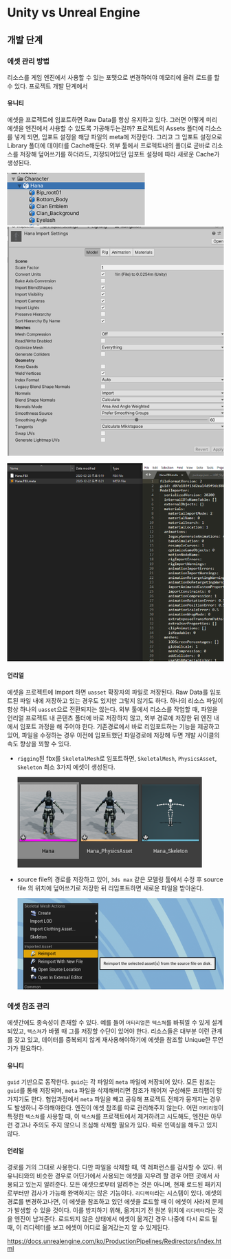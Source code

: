 # Unity vs Unreal Engine

## 개발 단계

### 에셋 관리 방법

리소스를 게임 엔진에서 사용할 수 있는 포맷으로 변경하여야 메모리에 올려 로드를 할 수 있다. 프로젝트 개발 단계에서

#### 유니티

에셋을 프로젝트에 임포트하면 Raw Data를 항상 유지하고 있다. 그러면 어떻게 미리 에셋을 엔진에서 사용할 수 있도록 가공해두는걸까? 프로젝트의 Assets 폴더에 리소스를 넣게 되면, 임포트 설정을 해당 파일의 meta에 저장한다. 그리고 그 임포트 설정으로 Library 폴더에 데이터를 Cache해둔다. 외부 툴에서 프로젝트내의 폴더로 곧바로 리소스를 저장해 덮어쓰기를 하더라도, 지정되어있던 임포트 설정에 따라 새로운 Cache가 생성된다.

![image-20201222202153752](images\image-20201222202153752.png)![image-20201222202240870](images\image-20201222202240870.png)

![image-20201222202335833](images\image-20201222202335833.png)

#### 언리얼

에셋을 프로젝트에 Import 하면 `uasset` 확장자의 파일로 저장된다. Raw Data를 임포트된 파일 내에 저장하고 있는 경우도 있지만 그렇지 않기도 하다. 하나의 리소스 파일이 항상 하나의 `uasset`으로 전환되지는 않는다. 외부 툴에서 리소스를 작업할 때, 파일을 언리얼 프로젝트 내 콘텐츠 폴더에 바로 저장하지 않고, 외부 경로에 저장한 뒤 엔진 내에서 임포트 과정을 해 주어야 한다. 기존경로에서 바로 리임포트하는 기능을 제공하고 있어, 파일을 수정하는 경우 이전에 임포트했던 파일경로에 저장해 두면 개발 사이클의 속도 향상을 꾀할 수 있다.

- `rigging`된 fbx를 `SkeletalMesh`로 임포트하면, `SkeletalMesh`, `PhysicsAsset`, `Skeleton` 최소 3가지 에셋이 생성된다.

  ![image-20201222201453261](images\image-20201222201453261.png)

- source file의 경로를 저장하고 있어, `3ds max` 같은 모델링 툴에서 수정 후 source file 의 위치에 덮어쓰기로 저장한 뒤 리임포트하면 새로운 파일을 받아온다.

  ![image-20201222201624077](images\image-20201222201624077.png)

### 에셋 참조 관리

에셋간에도 종속성이 존재할 수 있다. 예를 들어 `머티리얼`은 `텍스쳐`를 바꿔낄 수 있게 설계되있고, `텍스쳐`가 바뀔 때 그를 저장할 수단이 있어야 한다. 리소스들은 대부분 이런 관계를 갖고 있고, 데이터를 중복되지 않게 재사용해야하기에 에셋을 참조할 Unique한 무언가가 필요하다.

#### 유니티

`guid` 기반으로 동작한다. `guid`는 각 파일의 `meta` 파일에 저장되어 있다. 모든 참조는 `guid`를 통해 저장되며, `meta` 파일을 삭제해버리면 참조가 깨어져 구성해둔 프리팹이 망가지기도 한다. 협업과정에서 `meta` 파일을 빼고 공유해 프로젝트 전체가 뭉개지는 경우도 발생하니 주의해야한다. 엔진이 에셋 참조를 따로 관리해주지 않는다. 어떤 `머티리얼`이 특정한 `텍스쳐`를 사용할 때, 이 `텍스쳐`를 프로젝트에서 제거하려고 시도해도, 엔진은 아무런 경고나 주의도 주지 않으니 조심해 삭제할 필요가 있다. 따로 인덱싱을 해두고 있지 않다.

#### 언리얼

경로를 거의 그대로 사용한다. 다만 파일을 삭제할 때, 역 레퍼런스를 검사할 수 있다. 위 유니티와의 비슷한 경우로 어딘가에서 사용되는 에셋을 지우려 할 경우 어떤 곳에서 사용되고 있는지 알려준다. 모든 에셋으로부터 알려주는 것은 아니며, 현재 로드된 패키지로부터만 검사가 가능해 완벽하지는 않은 기능이다. `리디렉터`라는 시스템이 있다. 에셋의 경로를 변경하고나면, 이 에셋을 참조하고 있던 에셋을 로드할 때 이 에셋이 사라져 문제가 발생할 수 있을 것이다. 이를 방지하기 위해, 옮겨지기 전 원본 위치에 `리디렉터`라는 것을 엔진이 남겨준다. 로드되지 않은 상태에서 에셋이 옮겨간 경우 나중에 다시 로드 될 때, 이 리디렉터를 보고 에셋이 어디로 옮겨갔는지 알 수 있게된다.

https://docs.unrealengine.com/ko/ProductionPipelines/Redirectors/index.html